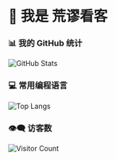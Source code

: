 # 👋 我是 荒谬看客

### 📊 我的 GitHub 统计
![GitHub Stats](https://github-readme-stats.vercel.app/api?username=LX-HMKK&show_icons=true&theme=vue)

### 💻 常用编程语言
![Top Langs](https://github-readme-stats.vercel.app/api/top-langs/?username=LX-HMKK&layout=compact&theme=vue)


### 👁️‍🗨️ 访客数
![Visitor Count](https://api.codehit.io/counter/LX-HMKK)
<!--
**LX-HMKK/LX-HMKK** is a ✨ _special_ ✨ repository because its `README.md` (this file) appears on your GitHub profile.

Here are some ideas to get you started:

- 🔭 I’m currently working on ...
- 🌱 I’m currently learning ...
- 👯 I’m looking to collaborate on ...
- 🤔 I’m looking for help with ...
- 💬 Ask me about ...
- 📫 How to reach me: ...
- 😄 Pronouns: ...
- ⚡ Fun fact: ...
-->
